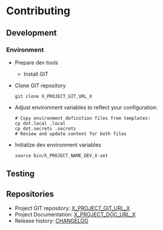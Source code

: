 # Contributing

## Development

### Environment

- Prepare dev tools
  - Install GIT
- Clone GIT repository

  ```shell
  git clone X_PROJECT_GIT_URL_X
  ```

- Adjust environment variables to reflect your configuration:

  ```shell
  # Copy environment definition files from templates:
  cp dot.local .local
  cp dot.secrets .secrets
  # Review and update content for both files
  ```

- Initialize dev environment variables

  ```shell
  source bin/X_PROJECT_NAME_DEV_X-set
  ```

## Testing

## Repositories

- Project GIT repository: [X_PROJECT_GIT_URL_X](X_PROJECT_GIT_URL_X)
- Project Documentation: [X_PROJECT_DOC_URL_X](X_PROJECT_DOC_URL_X)
- Release history: [CHANGELOG](CHANGELOG.md)
